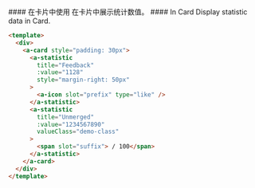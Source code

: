 <cn>
#### 在卡片中使用
在卡片中展示统计数值。
</cn>

<us>
#### In Card
Display statistic data in Card.
</us>

```html
<template>
  <div>
    <a-card style="padding: 30px">
      <a-statistic
        title="Feedback"
        :value="1128"
        style="margin-right: 50px"
      >
        <a-icon slot="prefix" type="like" />
      </a-statistic>
      <a-statistic
        title="Unmerged"
        :value="1234567890"
        valueClass="demo-class"
      >
        <span slot="suffix"> / 100</span>
      </a-statistic>
    </a-card>
  </div>
</template>
```
